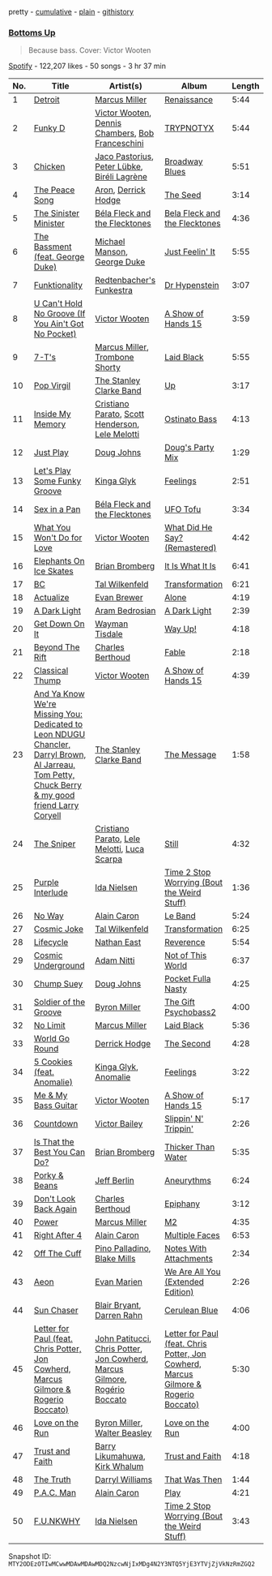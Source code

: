 pretty - [cumulative](/playlists/cumulative/37i9dQZF1DX0N8QTiMHLoT.md) - [plain](/playlists/plain/37i9dQZF1DX0N8QTiMHLoT) - [githistory](https://github.githistory.xyz/mackorone/spotify-playlist-archive/blob/main/playlists/plain/37i9dQZF1DX0N8QTiMHLoT)

### [Bottoms Up](https://open.spotify.com/playlist/37i9dQZF1DX0N8QTiMHLoT)

> Because bass\. Cover: Victor Wooten

[Spotify](https://open.spotify.com/user/spotify) - 122,207 likes - 50 songs - 3 hr 37 min

| No. | Title | Artist(s) | Album | Length |
|---|---|---|---|---|
| 1 | [Detroit](https://open.spotify.com/track/6hp0D02uXVXvmaDSLhFjAa) | [Marcus Miller](https://open.spotify.com/artist/6fmq5mv6HnduZdlTOEYBC9) | [Renaissance](https://open.spotify.com/album/219wS6ARwdrMOCFWLpo79s) | 5:44 |
| 2 | [Funky D](https://open.spotify.com/track/5UPd95cVd4mIh8psFTniGL) | [Victor Wooten](https://open.spotify.com/artist/2STVYmc2T02GlvvWZl7umj), [Dennis Chambers](https://open.spotify.com/artist/5tdGXBxRVers4lWxUqRMzn), [Bob Franceschini](https://open.spotify.com/artist/60wazyFfOCbXXrJCC0I3O4) | [TRYPNOTYX](https://open.spotify.com/album/5YiTpi7O0xx1yXTNXCTHFb) | 5:44 |
| 3 | [Chicken](https://open.spotify.com/track/4IDdUssauEYJ9kTit6tOU6) | [Jaco Pastorius](https://open.spotify.com/artist/3U3C9o6UTYNdEsDckpRyvX), [Peter Lübke](https://open.spotify.com/artist/0YktrlH17JaZBzywJCcNma), [Biréli Lagrène](https://open.spotify.com/artist/0G3ug1mpFw0I50kvAIxNhS) | [Broadway Blues](https://open.spotify.com/album/7sZtHAjAPbZmch3HLiA3g7) | 5:51 |
| 4 | [The Peace Song](https://open.spotify.com/track/4mcl5y8bBP14UwlSDz7GBN) | [Aron](https://open.spotify.com/artist/3ik0tThzh3jWDLIYezRXMr), [Derrick Hodge](https://open.spotify.com/artist/1jvBVqm4g5Jk8tEmKoYoes) | [The Seed](https://open.spotify.com/album/4PFKs4k84A1sMcUPKEQ5kE) | 3:14 |
| 5 | [The Sinister Minister](https://open.spotify.com/track/2jWuNKBlgkfb3M0WDKexY8) | [Béla Fleck and the Flecktones](https://open.spotify.com/artist/5Zmur9D9gpr6tXyDrpnbOe) | [Bela Fleck and the Flecktones](https://open.spotify.com/album/58VJzBF0hLb6ylVHdn1XB0) | 4:36 |
| 6 | [The Bassment \(feat\. George Duke\)](https://open.spotify.com/track/0yyoBiEZhgE0oTBBOh0VSv) | [Michael Manson](https://open.spotify.com/artist/6Eun8Hnz1EAIrVoWvGVF5v), [George Duke](https://open.spotify.com/artist/3EB0uKE2lGw6BB1UFJrONl) | [Just Feelin' It](https://open.spotify.com/album/29UJRaoihYDbOlMBIbSR6l) | 5:55 |
| 7 | [Funktionality](https://open.spotify.com/track/2CCzZYCwAJ8l147yQRNMC6) | [Redtenbacher's Funkestra](https://open.spotify.com/artist/1oYScdotTIXO74h10l8ISA) | [Dr Hypenstein](https://open.spotify.com/album/1YVisujm1TssXD7TZCTT0P) | 3:07 |
| 8 | [U Can't Hold No Groove \(If You Ain't Got No Pocket\)](https://open.spotify.com/track/2Yrvgx1OgSlTlEcaR8izUh) | [Victor Wooten](https://open.spotify.com/artist/2STVYmc2T02GlvvWZl7umj) | [A Show of Hands 15](https://open.spotify.com/album/3TUlnfqz2PyHIzKdAjPwz2) | 3:59 |
| 9 | [7\-T's](https://open.spotify.com/track/008BspjuJpmAPCRi7fWbOY) | [Marcus Miller](https://open.spotify.com/artist/6fmq5mv6HnduZdlTOEYBC9), [Trombone Shorty](https://open.spotify.com/artist/37ZvFp654tY74Z1D2TLOGR) | [Laid Black](https://open.spotify.com/album/3REq2IkHZ1fo8BNWnfGGNc) | 5:55 |
| 10 | [Pop Virgil](https://open.spotify.com/track/1rryMCRc1FhuUeKRHQnvSO) | [The Stanley Clarke Band](https://open.spotify.com/artist/6M9ohMNccb79LCYSCfzdOH) | [Up](https://open.spotify.com/album/30YCt5MD1H4uGULaP3ZsFB) | 3:17 |
| 11 | [Inside My Memory](https://open.spotify.com/track/3gaGmRxUQ8n2vMC4BmDXSE) | [Cristiano Parato](https://open.spotify.com/artist/0snU3Xa97Sq9l2RLuCdWIP), [Scott Henderson](https://open.spotify.com/artist/7iqVI0BpCxVVHyVyGSfAmn), [Lele Melotti](https://open.spotify.com/artist/2LVUVfQksPpfSEcCvU8WaR) | [Ostinato Bass](https://open.spotify.com/album/5a1EmamjgzVgnoOgL9MMjz) | 4:13 |
| 12 | [Just Play](https://open.spotify.com/track/4rYhksNrzm7mjsP0IqAvAw) | [Doug Johns](https://open.spotify.com/artist/3kl3akpVRNZiwNn3L9Hllk) | [Doug's Party Mix](https://open.spotify.com/album/525qzct3ZHrfnWMsGyJmT3) | 1:29 |
| 13 | [Let's Play Some Funky Groove](https://open.spotify.com/track/1TPRQvysDFeNWTd65KPnxS) | [Kinga Glyk](https://open.spotify.com/artist/173ko01vSVOZ1opooANOvk) | [Feelings](https://open.spotify.com/album/2EY3Ryehg5MxkFJ59xkgLO) | 2:51 |
| 14 | [Sex in a Pan](https://open.spotify.com/track/5HIpvnJea0u6rsdrfWCv3w) | [Béla Fleck and the Flecktones](https://open.spotify.com/artist/5Zmur9D9gpr6tXyDrpnbOe) | [UFO Tofu](https://open.spotify.com/album/5ORewDyq7lUTyzoDali0SO) | 3:34 |
| 15 | [What You Won't Do for Love](https://open.spotify.com/track/0vPIxkes0dlATamjuRJdcb) | [Victor Wooten](https://open.spotify.com/artist/2STVYmc2T02GlvvWZl7umj) | [What Did He Say? \(Remastered\)](https://open.spotify.com/album/5WbTfCHnFWp2pKiRkUU78D) | 4:42 |
| 16 | [Elephants On Ice Skates](https://open.spotify.com/track/0K6pSQ1hwpkIi73on3rqJ6) | [Brian Bromberg](https://open.spotify.com/artist/6iyIbAydXPDNz1yYFl7A9h) | [It Is What It Is](https://open.spotify.com/album/2kN0INHqkk9rUUVgYJpbat) | 6:41 |
| 17 | [BC](https://open.spotify.com/track/5z9YuyOeX4RPKk0dIAJWle) | [Tal Wilkenfeld](https://open.spotify.com/artist/3XzPQsdtlMMHxKERG8a1Bu) | [Transformation](https://open.spotify.com/album/07f02dGYUGK8zYZx9m1qcS) | 6:21 |
| 18 | [Actualize](https://open.spotify.com/track/1NENL1nGSuAnJhZz8xZd6N) | [Evan Brewer](https://open.spotify.com/artist/5tYE3ViKxF5APISuBhET9y) | [Alone](https://open.spotify.com/album/3n97LxQTiIk9QBZWdzZggl) | 4:19 |
| 19 | [A Dark Light](https://open.spotify.com/track/770BeHuLlFqz5Tdm4tSmib) | [Aram Bedrosian](https://open.spotify.com/artist/1QX9Z8FnNxYuUk4bAur1Ut) | [A Dark Light](https://open.spotify.com/album/4Awbl4MQAZnfdfKf98lpbn) | 2:39 |
| 20 | [Get Down On It](https://open.spotify.com/track/41BisXehQCshqh06t1is99) | [Wayman Tisdale](https://open.spotify.com/artist/3h25qUbua6H0dcBJgDPg5c) | [Way Up!](https://open.spotify.com/album/5vapjGGzuB67f9Ye1TBsHm) | 4:18 |
| 21 | [Beyond The Rift](https://open.spotify.com/track/64o9hhM3zNTVQpEnav9sib) | [Charles Berthoud](https://open.spotify.com/artist/2ja5lXz6NdhSjtDlbYIE91) | [Fable](https://open.spotify.com/album/4PqhzQqYinxZBm6ZXB6pQk) | 2:18 |
| 22 | [Classical Thump](https://open.spotify.com/track/3l3lCbzWLXi9FS4tQ3HSzZ) | [Victor Wooten](https://open.spotify.com/artist/2STVYmc2T02GlvvWZl7umj) | [A Show of Hands 15](https://open.spotify.com/album/3TUlnfqz2PyHIzKdAjPwz2) | 4:39 |
| 23 | [And Ya Know We're Missing You: Dedicated to Leon NDUGU Chancler, Darryl Brown, Al Jarreau, Tom Petty, Chuck Berry & my good friend Larry Coryell](https://open.spotify.com/track/4yKpVDfezBjtyThrWEgTij) | [The Stanley Clarke Band](https://open.spotify.com/artist/6M9ohMNccb79LCYSCfzdOH) | [The Message](https://open.spotify.com/album/6DtroRg76chWowQn2hXF4x) | 1:58 |
| 24 | [The Sniper](https://open.spotify.com/track/1v4zBLp1XPct1p0UBnabMK) | [Cristiano Parato](https://open.spotify.com/artist/0snU3Xa97Sq9l2RLuCdWIP), [Lele Melotti](https://open.spotify.com/artist/2LVUVfQksPpfSEcCvU8WaR), [Luca Scarpa](https://open.spotify.com/artist/4Q0nFR5UtI8s7hInvCdYRG) | [Still](https://open.spotify.com/album/2xGGVCtLjPF0C4JBhDFdVU) | 4:32 |
| 25 | [Purple Interlude](https://open.spotify.com/track/4ew37vOupTtCRE7oag9QoW) | [Ida Nielsen](https://open.spotify.com/artist/0LNUSuufEzNpI4nPIVThW3) | [Time 2 Stop Worrying \(Bout the Weird Stuff\)](https://open.spotify.com/album/4DrZmRj1deGY9MpW2dBjVJ) | 1:36 |
| 26 | [No Way](https://open.spotify.com/track/21insAWTe5rKqvBWkTfvkO) | [Alain Caron](https://open.spotify.com/artist/1jonOyRkfkvgd1MUyZtPgj) | [Le Band](https://open.spotify.com/album/0CMnXccmvvCB5YVYNeyJsQ) | 5:24 |
| 27 | [Cosmic Joke](https://open.spotify.com/track/0BYFyT7cyrW02iepYptA2L) | [Tal Wilkenfeld](https://open.spotify.com/artist/3XzPQsdtlMMHxKERG8a1Bu) | [Transformation](https://open.spotify.com/album/07f02dGYUGK8zYZx9m1qcS) | 6:25 |
| 28 | [Lifecycle](https://open.spotify.com/track/6UeV69QaXrzISZ5MdeX6Xs) | [Nathan East](https://open.spotify.com/artist/5XTyy46AbpxIhvs38nQekJ) | [Reverence](https://open.spotify.com/album/3ayk72lcIIR7YSNqmRPK5N) | 5:54 |
| 29 | [Cosmic Underground](https://open.spotify.com/track/35vrAaOvThXxvHwpbwrmng) | [Adam Nitti](https://open.spotify.com/artist/5yecObE3qSrDT0Tz6JBQxR) | [Not of This World](https://open.spotify.com/album/4C87JqBspjnIVCAFqq5JoY) | 6:37 |
| 30 | [Chump Suey](https://open.spotify.com/track/1TTbSC0v0D0jWMDPxJrIsI) | [Doug Johns](https://open.spotify.com/artist/3kl3akpVRNZiwNn3L9Hllk) | [Pocket Fulla Nasty](https://open.spotify.com/album/0YSybrBdEaK0S2XyR2HGjC) | 4:25 |
| 31 | [Soldier of the Groove](https://open.spotify.com/track/71I9xt9tXZ5BM5S1j9WZ2b) | [Byron Miller](https://open.spotify.com/artist/7xIWaSpdL5oIEZw5QCZ84Y) | [The Gift Psychobass2](https://open.spotify.com/album/6uCTfpl8HRgQHkhQlcDOjf) | 4:00 |
| 32 | [No Limit](https://open.spotify.com/track/2hHAjvHx7gZL3zSPHYMEwn) | [Marcus Miller](https://open.spotify.com/artist/6fmq5mv6HnduZdlTOEYBC9) | [Laid Black](https://open.spotify.com/album/3REq2IkHZ1fo8BNWnfGGNc) | 5:36 |
| 33 | [World Go Round](https://open.spotify.com/track/2JA7xuOgISHwyRFNVQKKFs) | [Derrick Hodge](https://open.spotify.com/artist/1jvBVqm4g5Jk8tEmKoYoes) | [The Second](https://open.spotify.com/album/70NkOwCX9ZudoecixbtENx) | 4:28 |
| 34 | [5 Cookies \(feat\. Anomalie\)](https://open.spotify.com/track/4m2JZ8iy71KVNm3UwW46Y8) | [Kinga Glyk](https://open.spotify.com/artist/173ko01vSVOZ1opooANOvk), [Anomalie](https://open.spotify.com/artist/5VlDD7dvbVLLvOXp1e99cn) | [Feelings](https://open.spotify.com/album/2EY3Ryehg5MxkFJ59xkgLO) | 3:22 |
| 35 | [Me & My Bass Guitar](https://open.spotify.com/track/2bGlApShelovL2azxX0ksl) | [Victor Wooten](https://open.spotify.com/artist/2STVYmc2T02GlvvWZl7umj) | [A Show of Hands 15](https://open.spotify.com/album/3TUlnfqz2PyHIzKdAjPwz2) | 5:17 |
| 36 | [Countdown](https://open.spotify.com/track/3nbHF2EX8IQwNGMlp9EviS) | [Victor Bailey](https://open.spotify.com/artist/1aTPRuTpqvuPpAps3FhBhe) | [Slippin' N' Trippin'](https://open.spotify.com/album/5GRTkxq12ZgkGQU52izAXj) | 2:26 |
| 37 | [Is That the Best You Can Do?](https://open.spotify.com/track/3WQdJiq9896W9Zw7jjIBI7) | [Brian Bromberg](https://open.spotify.com/artist/6iyIbAydXPDNz1yYFl7A9h) | [Thicker Than Water](https://open.spotify.com/album/7GTWVyB9UwiibcbA6Ykpfx) | 5:35 |
| 38 | [Porky & Beans](https://open.spotify.com/track/6LcZLOWOzQGFQzRDtqefSq) | [Jeff Berlin](https://open.spotify.com/artist/4S6LWQMlfbLPNrXLY7RxI1) | [Aneurythms](https://open.spotify.com/album/6u8f8EVidJ6TJ3lRIZ4dMR) | 6:24 |
| 39 | [Don't Look Back Again](https://open.spotify.com/track/66MsmmOc0dIhqYuhVobax7) | [Charles Berthoud](https://open.spotify.com/artist/2ja5lXz6NdhSjtDlbYIE91) | [Epiphany](https://open.spotify.com/album/5uGgz6J40Kwm77V8Lyl827) | 3:12 |
| 40 | [Power](https://open.spotify.com/track/2wd1sOeNdzBeRGsL6mPogQ) | [Marcus Miller](https://open.spotify.com/artist/6fmq5mv6HnduZdlTOEYBC9) | [M2](https://open.spotify.com/album/1xyfptnTlG1u1fzVxYJm6d) | 4:35 |
| 41 | [Right After 4](https://open.spotify.com/track/0Xcd7ELzTQjVaNAOG23Jco) | [Alain Caron](https://open.spotify.com/artist/1jonOyRkfkvgd1MUyZtPgj) | [Multiple Faces](https://open.spotify.com/album/1H6WkzaF10oay25cWVtkkB) | 6:53 |
| 42 | [Off The Cuff](https://open.spotify.com/track/6aGE12dPzbEVEL47yb3F5d) | [Pino Palladino](https://open.spotify.com/artist/5vjTuHApbJQOo9L3Ro2KM8), [Blake Mills](https://open.spotify.com/artist/4LhV33vJvXmFGSM3m5RzUR) | [Notes With Attachments](https://open.spotify.com/album/5fsq4qeIWboRRPG7mGGfxr) | 2:34 |
| 43 | [Aeon](https://open.spotify.com/track/7437o7VmWq62ibaGLLu4bb) | [Evan Marien](https://open.spotify.com/artist/7j3WzD4hWEZ0CL4dDH9d6H) | [We Are All You \(Extended Edition\)](https://open.spotify.com/album/71E0HQ4rIZfwmA07vxqVUr) | 2:26 |
| 44 | [Sun Chaser](https://open.spotify.com/track/4ZbDihSwE41c6jYCHeMOWj) | [Blair Bryant](https://open.spotify.com/artist/1bNvtqK9g0M2hDWRLdwpZq), [Darren Rahn](https://open.spotify.com/artist/20Jboo9DFLN2MlZPtXQt2u) | [Cerulean Blue](https://open.spotify.com/album/3bThtHCv0o3pe6f8KqYiK3) | 4:06 |
| 45 | [Letter for Paul \(feat\. Chris Potter, Jon Cowherd, Marcus Gilmore & Rogerio Boccato\)](https://open.spotify.com/track/3stEH9HPia2bpfoZ6LhOaR) | [John Patitucci](https://open.spotify.com/artist/4KmKbbEq6PMnW2TdkrbBIH), [Chris Potter](https://open.spotify.com/artist/4hdVPbHhsWAn2XTXVRJoxB), [Jon Cowherd](https://open.spotify.com/artist/1CfUXWkyKLaI4IyJ6ul9NE), [Marcus Gilmore](https://open.spotify.com/artist/1caVPl46Ta6C8DYns5AAuo), [Rogério Boccato](https://open.spotify.com/artist/4yknTJEHIckjyEZPZLTKeJ) | [Letter for Paul \(feat\. Chris Potter, Jon Cowherd, Marcus Gilmore & Rogerio Boccato\)](https://open.spotify.com/album/4oz7MSG5MJrIlxDLW7fF75) | 5:30 |
| 46 | [Love on the Run](https://open.spotify.com/track/5qxN363wsERfecdjGiReyy) | [Byron Miller](https://open.spotify.com/artist/7xIWaSpdL5oIEZw5QCZ84Y), [Walter Beasley](https://open.spotify.com/artist/6tBzJqpqRAPyJFR4Rq0yBP) | [Love on the Run](https://open.spotify.com/album/3W7IrJDw3SFGgv2pyPbBpu) | 4:00 |
| 47 | [Trust and Faith](https://open.spotify.com/track/7jiYIbR4hSHHZAsy58NpJ3) | [Barry Likumahuwa](https://open.spotify.com/artist/2AdFUyPR5XxpgOI6QYfVDz), [Kirk Whalum](https://open.spotify.com/artist/6v2VjBVPcGVbBqJrUWYiG1) | [Trust and Faith](https://open.spotify.com/album/7MZNWYv9FVqPeJblodihlq) | 4:18 |
| 48 | [The Truth](https://open.spotify.com/track/04TNNN0s6F4soZQhoO4oWG) | [Darryl Williams](https://open.spotify.com/artist/0xt6LQSgPMxR8sdIUUtnQM) | [That Was Then](https://open.spotify.com/album/70LVEF4Ht6K0bybLJskFA7) | 1:44 |
| 49 | [P.A.C\. Man](https://open.spotify.com/track/3zvq4tHlCZCNor1HpUtKnU) | [Alain Caron](https://open.spotify.com/artist/1jonOyRkfkvgd1MUyZtPgj) | [Play](https://open.spotify.com/album/1ghnYOpMZeus1gJCSGdQl3) | 4:21 |
| 50 | [F.U.NKWHY](https://open.spotify.com/track/08Xt9rwQXMqW2QF8ngLM8J) | [Ida Nielsen](https://open.spotify.com/artist/0LNUSuufEzNpI4nPIVThW3) | [Time 2 Stop Worrying \(Bout the Weird Stuff\)](https://open.spotify.com/album/4DrZmRj1deGY9MpW2dBjVJ) | 3:43 |

Snapshot ID: `MTY2ODEzOTIwMCwwMDAwMDAwMDQ2NzcwNjIxMDg4N2Y3NTQ5YjE3YTVjZjVkNzRmZGQ2`
